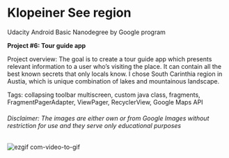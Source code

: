 # Klopeiner See region

Udacity Android Basic Nanodegree by Google program

**Project #6: Tour guide app**

Project overview: The goal is to create a tour guide app which presents relevant information to a user who’s visiting the place. It can contain all the best known secrets that only locals know. I chose South Carinthia region in Austia, which is unique combination of lakes and mountainous landscape.

Tags: collapsing toolbar multiscreen, custom java class, fragments, FragmentPagerAdapter, ViewPager, RecyclerView, Google Maps API

###### *Disclaimer: The images are either own or from Google Images without restriction for use and they serve only educational purposes*

![ezgif com-video-to-gif](https://user-images.githubusercontent.com/23049871/41024977-fa71f34a-6970-11e8-8c13-eaa5e9c4e5a0.gif)
